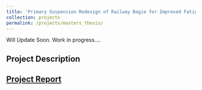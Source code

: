 ```yaml
---
title: 'Primary Suspension Redesign of Railway Bogie for Improved Fatigue Life'
collection: projects
permalink: /projects/masters_thesis/
---
```


Will Update Soon. Work in progress....

Project Description
---

[Project Report](http://exampleurl.com)
---
